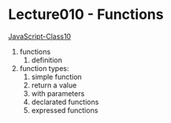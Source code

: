 # Lecture010 - Functions
[JavaScript-Class10](https://www.youtube.com/watch?v=H6U1Pm7x60E&list=PLvq-jIkSeTUZ6QgYYO3MwG9EMqC-KoLXA&index=11)

1. functions
     1. definition
1. function types:
     1. simple function
     1. return a value
     1. with parameters
     1. declarated functions
     1. expressed functions